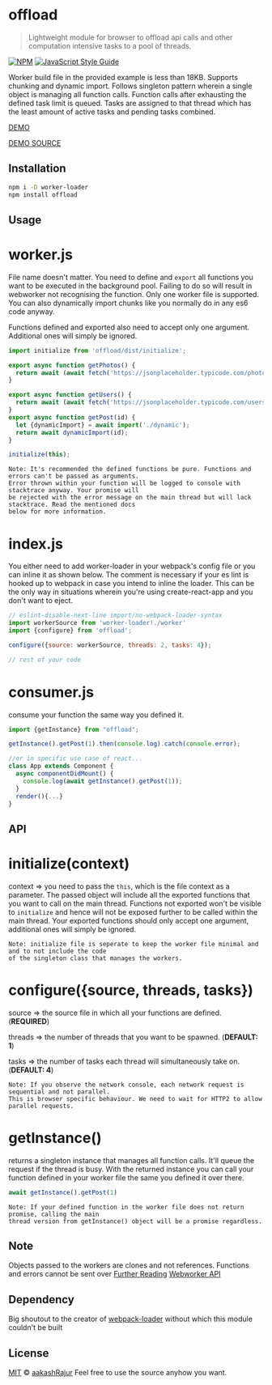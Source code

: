 
# offload

> Lightweight module for browser to offload api calls and other computation intensive tasks to a pool of threads.

[![NPM](https://img.shields.io/npm/v/offload.svg)](https://www.npmjs.com/package/offload) [![JavaScript Style Guide](https://img.shields.io/badge/code_style-standard-brightgreen.svg)](https://standardjs.com)

Worker build file in the provided example is less than 18KB. Supports chunking and dynamic import. Follows singleton pattern wherein a single object is managing all function calls. Function calls after exhausting the defined task limit is queued. Tasks are assigned to that thread which has the least amount of active tasks and pending tasks combined.

[DEMO](https://aakashrajur.github.io/offload/)

[DEMO SOURCE](https://github.com/aakashRajur/offload/tree/master/example)

## Installation
```bash
npm i -D worker-loader
npm install offload
```

## Usage

# worker.js
File name doesn't matter. You need to define and  ```export``` all functions you want to be executed in the background pool. Failing to do so will result in webworker not recognising the function. Only one worker file is supported.
You can also dynamically import chunks like you normally do in any es6 code anyway.

Functions defined and exported also need to accept only one argument. Additional ones will simply be ignored.
```jsx harmony
import initialize from 'offload/dist/initialize';

export async function getPhotos() {
  return await (await fetch('https://jsonplaceholder.typicode.com/photos')).json()
}

export async function getUsers() {
  return await (await fetch('https://jsonplaceholder.typicode.com/users')).json()
}
export async function getPost(id) {
  let {dynamicImport} = await import('./dynamic');
  return await dynamicImport(id);
}

initialize(this);
```
```
Note: It's recommended the defined functions be pure. Functions and errors can't be passed as arguments.
Error thrown within your function will be logged to console with stacktrace anyway. Your promise will
be rejected with the error message on the main thread but will lack stacktrace. Read the mentioned docs
below for more information.
  ```
# index.js
You either need to add worker-loader in your webpack's config file or you can inline it as shown below. The comment is necessary if your es lint is hooked up to webpack in case you intend to inline the loader. This can be the only way in situations wherein you're using create-react-app and you don't want to eject.
```jsx harmony
// eslint-disable-next-line import/no-webpack-loader-syntax
import workerSource from 'worker-loader!./worker'
import {configure} from 'offload';

configure({source: workerSource, threads: 2, tasks: 4});

// rest of your code
  ```

# consumer.js
consume your function the same way you defined it.
```jsx harmony
import {getInstance} from "offload";

getInstance().getPost(1).then(console.log).catch(console.error);

//or in specific use case of react...
class App extends Component {
  async componentDidMount() {
    console.log(await getInstance().getPost(1));
  }
  render(){...}
}
```

## API
# initialize(context)
context => you need to pass the ```this```, which is the file context as a parameter. The passed object will include all the exported functions that you want to call on the main thread. Functions not exported won't be visible to ```initialize``` and hence will not be exposed further to be called within the main thread.  Your exported functions should only accept one argument, additional ones will simply be ignored.
```
Note: initialize file is seperate to keep the worker file minimal and and to not include the code
of the singleton class that manages the workers.
```

# configure({source, threads, tasks})
source => the source file in which all your functions are defined.  (**REQUIRED**)

threads => the number of threads that you want to be spawned.  (**DEFAULT: 1**)

tasks => the number of tasks each thread will simultaneously take on. (**DEFAULT: 4**)

```
Note: If you observe the network console, each network request is  sequential and not parallel.
This is browser specific behaviour. We need to wait for HTTP2 to allow parallel requests.
```

# getInstance()
returns a singleton instance that manages all function calls. It'll queue the request if the thread is busy. With the returned instance you can call your function defined in your worker file the same you defined it over there.
```jsx harmony
await getInstance().getPost(1)
```
```
Note: If your defined function in the worker file does not return promise, calling the main
thread version from getInstance() object will be a promise regardless.
```

## Note
Objects passed to the workers are clones and not references.
Functions and errors cannot be sent over
[Further Reading](https://developer.mozilla.org/en-US/docs/Web/API/Web_Workers_API/Structured_clone_algorithm)
[Webworker API](https://developer.mozilla.org/en-US/docs/Web/API/Web_Workers_API/Using_web_workers)

## Dependency
Big shoutout to the creator of [webpack-loader](https://github.com/webpack-contrib/worker-loader) without which this module couldn't be built

## License
[MIT](https://github.com/aakashRajur/offload/blob/master/LICENCE) © [aakashRajur](https://github.com/aakashRajur)
Feel free to use the source anyhow you want.